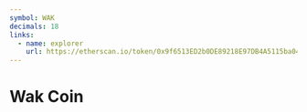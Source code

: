 ```yaml
---
symbol: WAK
decimals: 18
links:
  - name: explorer
    url: https://etherscan.io/token/0x9f6513ED2b0DE89218E97DB4A5115ba04Be449f1
---
```


# Wak Coin
